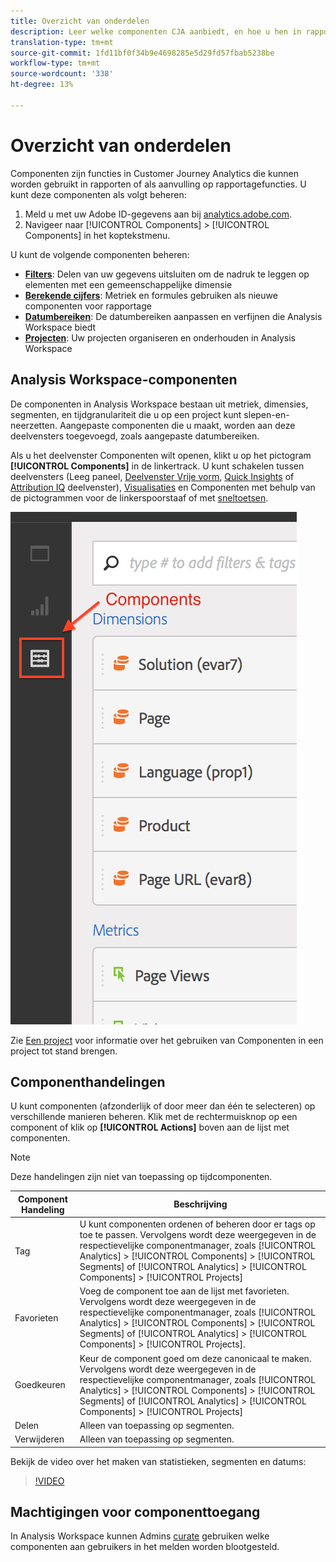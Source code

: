 ```yaml
---
title: Overzicht van onderdelen
description: Leer welke componenten CJA aanbiedt, en hoe u hen in rapportering kunt gebruiken.
translation-type: tm+mt
source-git-commit: 1fd11bf0f34b9e4698285e5d29fd57fbab5238be
workflow-type: tm+mt
source-wordcount: '338'
ht-degree: 13%

---
```



# Overzicht van onderdelen

Componenten zijn functies in Customer Journey Analytics die kunnen worden gebruikt in rapporten of als aanvulling op rapportagefuncties. U kunt deze componenten als volgt beheren:

1. Meld u met uw Adobe ID-gegevens aan bij [analytics.adobe.com](https://analytics.adobe.com).
2. Navigeer naar [!UICONTROL Components] > [!UICONTROL Components] in het koptekstmenu.

U kunt de volgende componenten beheren:

* [**Filters**](filters/filters-overview.md): Delen van uw gegevens uitsluiten om de nadruk te leggen op elementen met een gemeenschappelijke dimensie
* [**Berekende cijfers**](calc-metrics/calc-metr-overview.md): Metriek en formules gebruiken als nieuwe componenten voor rapportage
* [**Datumbereiken**](date-ranges/overview.md): De datumbereiken aanpassen en verfijnen die Analysis Workspace biedt
* [**Projecten**](/help/analysis-workspace/home.md): Uw projecten organiseren en onderhouden in Analysis Workspace

## Analysis Workspace-componenten

De componenten in Analysis Workspace bestaan uit metriek, dimensies, segmenten, en tijdgranulariteit die u op een project kunt slepen-en-neerzetten. Aangepaste componenten die u maakt, worden aan deze deelvensters toegevoegd, zoals aangepaste datumbereiken.

Als u het deelvenster Componenten wilt openen, klikt u op het pictogram **[!UICONTROL Components]** in de linkertrack. U kunt schakelen tussen deelvensters (Leeg paneel, [Deelvenster Vrije vorm](/help/analysis-workspace/visualizations/freeform-table/freeform-table.md), [Quick Insights](/help/analysis-workspace/c-panels/quickinsight.md) of [Attribution IQ](/help/analysis-workspace/c-panels/attribution.md) deelvenster), [Visualisaties](/help/analysis-workspace/visualizations/freeform-analysis-visualizations.md) en Componenten met behulp van de pictogrammen voor de linkerspoorstaaf of met [sneltoetsen](/help/analysis-workspace/build-workspace-project/fa-shortcut-keys.md).

![](assets/components.png)

Zie [Een project](/help/analysis-workspace/home.md) voor informatie over het gebruiken van Componenten in een project tot stand brengen.

## Componenthandelingen

U kunt componenten (afzonderlijk of door meer dan één te selecteren) op verschillende manieren beheren. Klik met de rechtermuisknop op een component of klik op **[!UICONTROL Actions]** boven aan de lijst met componenten.

>[!NOTE]
>
>Deze handelingen zijn niet van toepassing op tijdcomponenten.

| Component Handeling | Beschrijving |
| --- | --- |
| Tag | U kunt componenten ordenen of beheren door er tags op toe te passen. Vervolgens wordt deze weergegeven in de respectievelijke componentmanager, zoals [!UICONTROL Analytics] > [!UICONTROL Components] > [!UICONTROL Segments] of [!UICONTROL Analytics] > [!UICONTROL Components] > [!UICONTROL Projects] |
| Favorieten | Voeg de component toe aan de lijst met favorieten. Vervolgens wordt deze weergegeven in de respectievelijke componentmanager, zoals [!UICONTROL Analytics] > [!UICONTROL Components] > [!UICONTROL Segments] of [!UICONTROL Analytics] > [!UICONTROL Components] > [!UICONTROL Projects]. |
| Goedkeuren | Keur de component goed om deze canonicaal te maken. Vervolgens wordt deze weergegeven in de respectievelijke componentmanager, zoals [!UICONTROL Analytics] > [!UICONTROL Components] > [!UICONTROL Segments] of [!UICONTROL Analytics] > [!UICONTROL Components] > [!UICONTROL Projects] |
| Delen | Alleen van toepassing op segmenten. |
| Verwijderen | Alleen van toepassing op segmenten. |

Bekijk de video over het maken van statistieken, segmenten en datums:

>[!VIDEO](https://video.tv.adobe.com/v/23979)

## Machtigingen voor componenttoegang

In Analysis Workspace kunnen Admins [curate](/help/analysis-workspace/curate-share/curate.md) gebruiken welke componenten aan gebruikers in het melden worden blootgesteld.